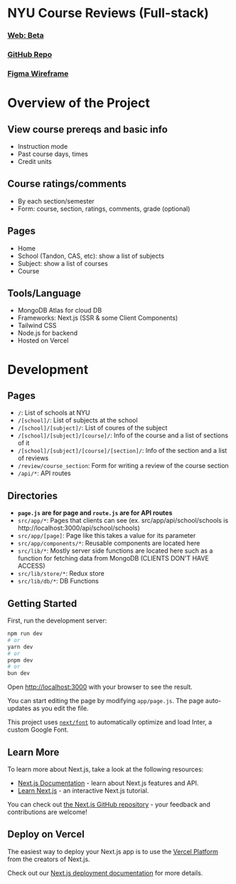 # NYU Course Reviews (Full-stack)

### [Web: Beta](https://nyu-course-reviews-bk00119.vercel.app/)

### [GitHub Repo](https://github.com/bk00119/NYU_Course_Reviews)

### [Figma Wireframe](https://www.figma.com/file/fFhlKNgfpxM6pp3CmJSFZb/NYU-Course-Reviews?type=design&node-id=0-1&mode=design&t=Tt5kchVVFl4yakqH-0)

# Overview of the Project
## View course prereqs and basic info
- Instruction mode
- Past course days, times
- Credit units

## Course ratings/comments
- By each section/semester
- Form: course, section, ratings, comments, grade (optional)

## Pages
- Home
- School (Tandon, CAS, etc): show a list of subjects
- Subject: show a list of courses
- Course

## Tools/Language
- MongoDB Atlas for cloud DB
- Frameworks: Next.js (SSR & some Client Components)
- Tailwind CSS
- Node.js for backend
- Hosted on Vercel

# Development
## Pages
- `/`: List of schools at NYU
- `/[school]/`: List of subjects at the school
- `/[school]/[subject]/`: List of coures of the subject
- `/[school]/[subject]/[course]/`: Info of the course and a list of sections of it
- `/[school]/[subject]/[course]/[section]/`: Info of the section and a list of reviews
- `/review/course_section`: Form for writing a review of the course section
- `/api/*`: API routes


## Directories
- **`page.js` are for page and `route.js` are for API routes**
- `src/app/*`: Pages that clients can see (ex. src/app/api/school/schools is http://localhost:3000/api/school/schools)
- `src/app/[page]`: Page like this takes a value for its parameter
- `src/app/components/*`: Reusable components are located here
- `src/lib/*`: Mostly server side functions are located here such as a function for fetching data from MongoDB (CLIENTS DON'T HAVE ACCESS)
- `src/lib/store/*`: Redux store
- `src/lib/db/*`: DB Functions

## Getting Started

First, run the development server:

```bash
npm run dev
# or
yarn dev
# or
pnpm dev
# or
bun dev
```

Open [http://localhost:3000](http://localhost:3000) with your browser to see the result.

You can start editing the page by modifying `app/page.js`. The page auto-updates as you edit the file.

This project uses [`next/font`](https://nextjs.org/docs/basic-features/font-optimization) to automatically optimize and load Inter, a custom Google Font.

## Learn More

To learn more about Next.js, take a look at the following resources:

- [Next.js Documentation](https://nextjs.org/docs) - learn about Next.js features and API.
- [Learn Next.js](https://nextjs.org/learn) - an interactive Next.js tutorial.

You can check out [the Next.js GitHub repository](https://github.com/vercel/next.js/) - your feedback and contributions are welcome!

## Deploy on Vercel

The easiest way to deploy your Next.js app is to use the [Vercel Platform](https://vercel.com/new?utm_medium=default-template&filter=next.js&utm_source=create-next-app&utm_campaign=create-next-app-readme) from the creators of Next.js.

Check out our [Next.js deployment documentation](https://nextjs.org/docs/deployment) for more details.
